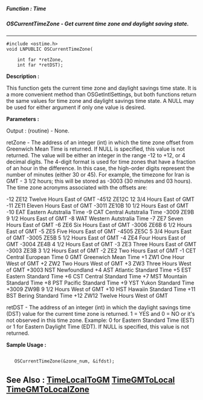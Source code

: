 ##### Function : Time
##### OSCurrentTimeZone - Get current time zone and daylight saving state.
---
```
#include <ostime.h>
void LNPUBLIC OSCurrentTimeZone(

	int far *retZone,
	int far *retDST);
```
**Description :**

This function gets the current time zone and daylight savings time state.  It 
is a more convenient method than OSGetIntlSettings, but both functions return 
the same values for time zone and daylight savings time state.  A NULL may be 
used for either argument if only one value is desired.

**Parameters :**

Output :
(routine)  -  None.


retZone  -  The address of an integer (int) in which the time zone offset from Greenwich Mean Time is returned.  If NULL is specified, this value is not returned.  The value will be either an integer in the range -12 to +12, or 4 decimal digits.  The 4-digit format is used for time zones that have a fraction of an hour in the difference.  In this case, the high-order digits represent the number of minutes (either 30 or 45).  For example, the timezone for Iran is GMT - 3 1/2 hours;  this will be stored as -3003 (30 minutes and 03 hours).  The time zone acronyms associated with the offsets are:

-12         ZE12      Twelve Hours East of GMT
-4512    ZE12C   12 3/4 Hours East of GMT
-11         ZE11      Eleven Hours East of GMT
-3011    ZE10B   10 1/2 Hours East of GMT
-10         EAT       Eastern Autstralia Time
-9           CAT       Central  Autstralia Time
-3009    ZE9B     9 1/2 Hours East of GMT
-8           WAT      Western Autstralia Time
-7           ZE7        Seven Hours East of GMT
-6           ZE6        Six Hours East of GMT
-3006    ZE6B     6 1/2 Hours East of GMT
-5           ZE5        Five Hours East of GMT
-4505    ZE5C     5 3/4 Hours East of GMT
-3005    ZE5B     5 1/2 Hours East of GMT
-4           ZE4        Four Hours East of GMT
-3004    ZE4B     4 1/2 Hours East of GMT
-3           ZE3        Three Hours East of GMT
-3003    ZE3B     3 1/2 Hours East of GMT
-2           ZE2        Two Hours East of GMT
-1           CET       Central European Time
 0           GMT       Greenwich Mean Time
+1          ZW1       One Hour West of GMT
+2          ZW2       Two Hours West of GMT
+3          ZW3       Three Hours West of GMT
+3003   NST        Newfoundland
+4          AST        Atlantic Standard Time
+5          EST        Eastern Standard Time
+6          CST        Central Standard Time
+7          MST       Mountain Standard Time
+8          PST        Pacific Standard Time
+9          YST        Yukon Standard Time
+3009   ZW9B    9 1/2 Hours West of GMT
+10        HST       Hawaiin Standard Time
+11        BST       Bering Standard Time
+12        ZW12    Twelve Hours West of GMT

retDST  -  The address of an integer (int) in which the daylight savings time (DST) value for the current time zone is returned. 1 = YES and 0 = NO or it's not observed in this time zone.  Example: 0 for Eastern Standard Time (EST) or 1 for Eastern Daylight Time (EDT).  If NULL is specified, this value is not returned. 


**Sample Usage :**
```

   OSCurrentTimeZone(&zone_num, &ifdst);

```
**See Also :**
[TimeLocalToGM](/reference/Func/TimeLocalToGM)
[TimeGMToLocal](/reference/Func/TimeGMToLocal)
[TimeGMToLocalZone](/reference/Func/TimeGMToLocalZone)
---
